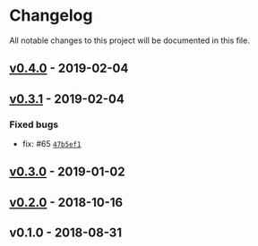 # Changelog

All notable changes to this project will be documented in this file.

## [v0.4.0](https://github.com/kalisio/kaabah/compare/v0.4.0...v0.4.0) - 2019-02-04




## [v0.3.1](https://github.com/kalisio/kaabah/compare/v0.3.0...v0.3.1) - 2019-02-04

### Fixed bugs

- fix: #65 [`47b5ef1`](https://github.com/kalisio/kaabah/commit/47b5ef1b654b28404e0600339d5ba7dc3c29757c)



## [v0.3.0](https://github.com/kalisio/kaabah/compare/v0.2.0...v0.3.0) - 2019-01-02




## [v0.2.0](https://github.com/kalisio/kaabah/compare/v0.1.0...v0.2.0) - 2018-10-16




## v0.1.0 - 2018-08-31




